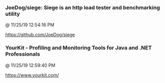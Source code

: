 ﻿

### JoeDog/siege: Siege is an http load tester and benchmarking utility
@ 11/25/19 12:54:16 PM

https://github.com/JoeDog/siege



### YourKit - Profiling and Monitoring Tools for Java and .NET Professionals
@ 11/25/19 12:59:40 PM

https://www.yourkit.com/

